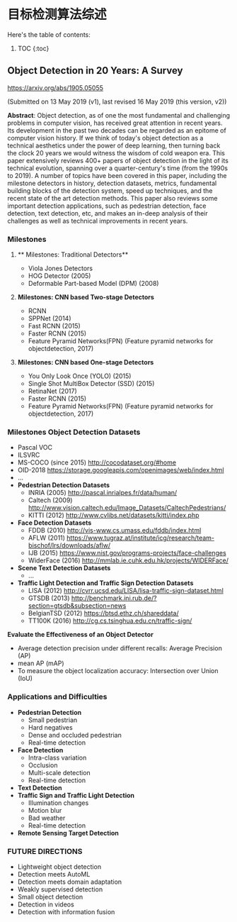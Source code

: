 
# 目标检测算法综述

Here's the table of contents:

1. TOC
{:toc}

## Object Detection in 20 Years: A Survey  

<https://arxiv.org/abs/1905.05055>

(Submitted on 13 May 2019 (v1), last revised 16 May 2019 (this version, v2))

**Abstract**: Object detection, as of one the most fundamental and challenging problems in computer vision, has received great attention in recent years. Its development in the past two decades can be regarded as an epitome of computer vision history. If we think of today's object detection as a technical aesthetics under the power of deep learning, then turning back the clock 20 years we would witness the wisdom of cold weapon era. This paper extensively reviews 400+ papers of object detection in the light of its technical evolution, spanning over a quarter-century's time (from the 1990s to 2019). A number of topics have been covered in this paper, including the milestone detectors in history, detection datasets, metrics, fundamental building blocks of the detection system, speed up techniques, and the recent state of the art detection methods. This paper also reviews some important detection applications, such as pedestrian detection, face detection, text detection, etc, and makes an in-deep analysis of their challenges as well as technical improvements in recent years.

### Milestones  

1. ** Milestones: Traditional Detectors**  
    + Viola Jones Detectors  
    + HOG Detector (2005)  
    + Deformable Part-based Model (DPM) (2008)  

2. **Milestones: CNN based Two-stage Detectors**  
    + RCNN  
	+ SPPNet (2014)  
	+ Fast RCNN (2015)  
	+ Faster RCNN (2015)  
	+ Feature Pyramid Networks(FPN) (Feature pyramid networks for objectdetection, 2017)  

3. **Milestones: CNN based One-stage Detectors**  
    + You Only Look Once (YOLO) (2015)
	+ Single Shot MultiBox Detector (SSD) (2015)
	+ RetinaNet (2017)
	+ Faster RCNN (2015)
	+ Feature Pyramid Networks(FPN) (Feature pyramid networks for objectdetection, 2017)

### Milestones Object Detection Datasets

+ Pascal VOC  
+ ILSVRC  
+ MS-COCO (since 2015) <http://cocodataset.org/#home>  
+ OID-2018 <https://storage.googleapis.com/openimages/web/index.html>  
+ ...  
+ **Pedestrian Detection Datasets**
    + INRIA (2005) <http://pascal.inrialpes.fr/data/human/>  
	+ Caltech (2009) <http://www.vision.caltech.edu/Image_Datasets/CaltechPedestrians/>  
	+ KITTI (2012) <http://www.cvlibs.net/datasets/kitti/index.php>  
+ **Face Detection Datasets**
    + FDDB (2010) <http://vis-www.cs.umass.edu/fddb/index.html>  
	+ AFLW (2011) <https://www.tugraz.at/institute/icg/research/team-bischof/lrs/downloads/aflw/>  
	+ IJB (2015) <https://www.nist.gov/programs-projects/face-challenges>  
	+ WiderFace (2016) <http://mmlab.ie.cuhk.edu.hk/projects/WIDERFace/>  
+ **Scene Text Detection Datasets**  
	+ ...  
+ **Traffic Light Detection and Traffic Sign Detection Datasets**
	+ LISA (2012) <http://cvrr.ucsd.edu/LISA/lisa-traffic-sign-dataset.html>  
	+ GTSDB (2013) <http://benchmark.ini.rub.de/?section=gtsdb&subsection=news>  
	+ BelgianTSD (2012) <https://btsd.ethz.ch/shareddata/>  
	+ TT100K (2016) <http://cg.cs.tsinghua.edu.cn/traffic-sign/>  

**Evaluate the Effectiveness of an Object Detector**
+ Average detection precision under different recalls: Average Precision (AP)  
+ mean AP (mAP)  
+ To measure the object localization accuracy: Intersection over Union (IoU)  

### Applications and Difficulties

+ **Pedestrian Detection**
    + Small pedestrian
    + Hard negatives
    + Dense and occluded pedestrian  
    + Real-time detection  
+ **Face Detection**
    + Intra-class variation  
	+ Occlusion  
	+ Multi-scale detection  
	+ Real-time detection
+ **Text Detection**
+ **Traffic Sign and Traffic Light Detection**
    + Illumination changes
	+ Motion blur
	+ Bad weather
	+ Real-time detection
+ **Remote Sensing Target Detection**

### FUTURE DIRECTIONS
+ Lightweight object detection  
+ Detection meets AutoML  
+ Detection meets domain adaptation  
+ Weakly supervised detection  
+ Small object detection  
+ Detection in videos  
+ Detection with information fusion  

